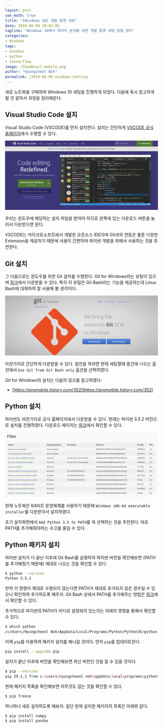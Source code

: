 ```yaml
---
layout: post
use_math: true
title: "[Windows 10] 개발 환경 세팅"
date: 2019-06-09 19:03:05
tagline: "Windows 10에서 데이터 분석을 위한 개발 환경 세팅 방법 정리"
categories:
- Windows
tags:
- windows
- python
- tensorflow
image: /thumbnail-mobile.png
author: "Hyungcheol Noh"
permalink: /2019-06-09-windows-setting
---
```


새로 노트북을 구매하여 Windows 10 세팅을 진행하게 되었다. 다음에 혹시 참고하게 될 것 같아서 과정을 정리해둔다.

## Visual Studio Code 설치
Visual Studio Code (VSCODE)를 먼저 설치한다. 설치는 간단하게 [VSCODE 공식 홈페이지](https://code.visualstudio.com/)에서 수행할 수 있다.

![](/assets/2019-06-09-windows-setting/2019-06-09-windows-setting_2019-06-09-19-12-24.png)

우리는 윈도우에 해당하는 설치 파일을 받아야 하므로 왼쪽에 있는 다운로드 버튼을 눌러서 다운받으면 된다.

VSCODE는 마이크로소프트에서 개발한 오픈소스 IDE이며 Git과의 연동은 물론 다양한 Extension을 제공하기 때문에 사용이 간편하며 파이썬 개발을 위해서 사용하는 것을 추천한다.

## Git 설치
그 다음으로는 윈도우를 위한 Git 설치를 수행한다. Git for Windows라는 유틸이 있으며 [링크](https://gitforwindows.org/)에서 다운받을 수 있다. 특히 이 유틸은 Git Bash라는 기능을 제공하는데 Linux Bash에 대체하여 잘 사용해 볼 생각이다.

![](/assets/2019-06-09-windows-setting/2019-06-09-windows-setting_2019-06-09-19-19-36.png)

마찬가지로 간단하게 다운받을 수 있다. 첨언을 하자면 현재 세팅할때 중간에 나오는 옵션에서 `Use Git from Git Bash only` 옵션을 선택하였다.

Git for Windows의 설치는 다음의 링크를 참고하였다:
- [https://promobile.tistory.com/352](https://promobile.tistory.com/352)

## Python 설치
파이썬도 마찬가지로 공식 홈페이지에서 다운받을 수 있다. 현재는 파이썬 3.5.2 버전으로 설치를 진행하였다. 다운로드 페이지는 [링크](https://www.python.org/downloads/release/python-352/)에서 확인할 수 있다.

![](/assets/2019-06-09-windows-setting/2019-06-09-windows-setting_2019-06-09-19-26-23.png)

현재 노트북은 64비트 운영체제를 사용하기 때문에 `Windows x86-64 executable installer`를 다운받아서 설치하였다.

초기 설치화면에서 `Add Python 3.5 to PATH`를 꼭 선택하는 것을 추천한다. 따로 PATH를 추가해줘야하는 수고를 줄일 수 있다.

## Python 패키지 설치
파이썬 설치가 다 끝난 이후에 Git Bash를 실행하여 파이썬 버전을 확인해보면 (PATH를 추가해줬기 때문에) 제대로 나오는 것을 확인할 수 있다.

```bash
$ python --version
Python 3.5.2
```

만약 이 명령이 제대로 수행되지 않는다면 PATH가 제대로 추가되지 않은 경우일 수 있으니 확인하여 추가하도록 해주자. Git Bash 상에서 PATH를 추가해주는 방법은 [링크](https://sonalsatpute.wordpress.com/2016/07/21/python-on-windows-git-bash/)에서 확인할 수 있다.

추가적으로 파이썬의 PATH가 어디로 설정되어 있는지는 아래의 명령을 통해서 확인할 수 있다.

```bash
$ which python
/c/Users/Hyungcheeol Noh/AppData/Local/Programs/Python/Python35/python
```

이제 `pip`를 이용하여 패키지 설치를 해나갈 것이다. 먼저 `pip`를 업데이트한다.

```bash
pip install --upgrade pip
```

설치가 끝난 이후에 버전을 확인해보면 최신 버전인 것을 알 수 있을 것이다.

```bash
$ pip --version
pip 19.1.1 from c:\users\hyungcheeol noh\appdata\local\programs\python\python35\lib\site-packages\pip (python 3.5)
```

현재 패키지 목록을 확인해보면 아무것도 없는 것을 확인할 수 있다.

```bash
$ pip freeze
```

하나하나 새로 설치하도록 해보자. 일단 현재 설치한 패키지의 목록은 아래와 같다.

```bash
$ pip install numpy
$ pip install pandas
```

